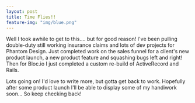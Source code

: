 ```yaml
---
layout: post
title: Time Flies!!
feature-img: "img/blue.png"
---
```


Well I took awhile to get to this.... but for good reason! I've been pulling double-duty still working insurance claims and lots of dev projects for Phantom Design. Just completed work on the sales funnel for a client's new product launch, a new product feature and squashing bugs left and right! Then for Bloc.io I just completed a custom re-build of ActiveRecord and Rails.

Lots going on! I'd love to write more, but gotta get back to work. Hopefully after some product launch I'll be able to display some of my handiwork soon... So keep checking back!
